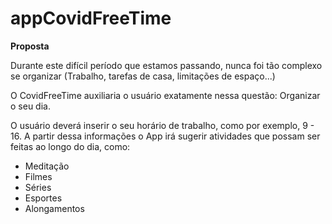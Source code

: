 # appCovidFreeTime

**Proposta**

Durante este difícil período que estamos passando, nunca foi tão complexo se organizar (Trabalho, tarefas de casa, limitações de espaço...)

O CovidFreeTime auxiliaria o usuário exatamente nessa questão: Organizar o seu dia.

O usuário deverá inserir o seu horário de trabalho, como por exemplo, 9 - 16. 
A partir dessa informações o App irá sugerir atividades que possam ser feitas ao longo do dia, como:
* Meditação
* Filmes
* Séries
* Esportes
* Alongamentos
